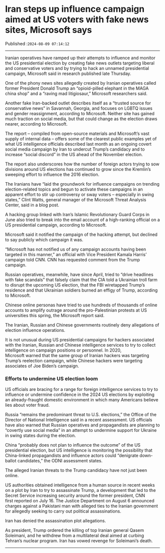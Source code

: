 # Iran steps up influence campaign aimed at US voters with fake news sites, Microsoft says

Published :`2024-08-09 07:14:12`

---

Iranian operatives have ramped up their attempts to influence and monitor the US presidential election by creating fake news outlets targeting liberal and conservative voters and by trying to hack an unnamed presidential campaign, Microsoft said in research published late Thursday.

One of the phony news sites allegedly created by Iranian operatives called former President Donald Trump an “opioid-pilled elephant in the MAGA china shop” and a “raving mad litigiosaur,” Microsoft researchers said.

Another fake Iran-backed outlet describes itself as a “trusted source for conservative news” in Savannah, Georgia, and focuses on LGBTQ issues and gender reassignment, according to Microsoft. Neither site has gained much traction on social media, but that could change as the election draws nearer, according to Microsoft.

The report – compiled from open-source materials and Microsoft’s vast supply of internal data – offers some of the clearest public examples yet of what US intelligence officials described last month as an ongoing covert social media campaign by Iran to undercut Trump’s candidacy and to increase “social discord” in the US ahead of the November election.

The report also underscores how the number of foreign actors trying to sow divisions around US elections has continued to grow since the Kremlin’s sweeping effort to influence the 2016 election.

The Iranians have “laid the groundwork for influence campaigns on trending election-related topics and begun to activate these campaigns in an apparent effort to stir up controversy or sway voters – especially in swing states,” Clint Watts, general manager of the Microsoft Threat Analysis Center, said in a blog post.

A hacking group linked with Iran’s Islamic Revolutionary Guard Corps in June also tried to break into the email account of a high-ranking official on a US presidential campaign, according to Microsoft.

Microsoft said it notified the campaign of the hacking attempt, but declined to say publicly which campaign it was.

“Microsoft has not notified us of any campaign accounts having been targeted in this manner,” an official with Vice President Kamala Harris’ campaign told CNN. CNN has requested comment from the Trump campaign.

Russian operatives, meanwhile, have since April, tried to “drive headlines with fake scandals” that falsely claim that the CIA told a Ukrainian troll farm to disrupt the upcoming US election, that the FBI wiretapped Trump’s residence and that Ukrainian soldiers burned an effigy of Trump, according to Microsoft.

Chinese online personas have tried to use hundreds of thousands of online accounts to amplify outrage around the pro-Palestinian protests at US universities this spring, the Microsoft report said.

The Iranian, Russian and Chinese governments routinely deny allegations of election influence operations.

It is not unusual during US presidential campaigns for hackers associated with the Iranian, Russian and Chinese intelligence services to try to collect intelligence on campaign positions or personnel. In 2020, Microsoft warned that the same group of Iranian hackers was targeting Trump’s reelection campaign, while Chinese hackers were targeting associates of Joe Biden’s campaign.

### Efforts to undermine US election loom

US officials are bracing for a range for foreign intelligence services to try to influence or undermine confidence in the 2024 US elections by exploiting an already-fraught domestic environment in which many Americans believe lies about voter fraud.

Russia “remains the predominant threat to U.S. elections,” the Office of the Director of National Intelligence said in a recent assessment. US officials have also warned that Russian operatives and propagandists are planning to “covertly use social media” in an attempt to undermine support for Ukraine in swing states during the election.

China “probably does not plan to influence the outcome” of the US presidential election, but US intelligence is monitoring the possibility that China-linked propagandists and influence actors could “denigrate down-ballot candidates,” the ODNI assessment states.

The alleged Iranian threats to the Trump candidacy have not just been online.

US authorities obtained intelligence from a human source in recent weeks on a plot by Iran to try to assassinate Trump, a development that led to the Secret Service increasing security around the former president, CNN first reported on July 16. The Justice Department on August 6 announced charges against a Pakistani man with alleged ties to the Iranian government for allegedly seeking to carry out political assassinations.

Iran has denied the assassination plot allegations.

As president, Trump ordered the killing of top Iranian general Qasem Soleimani, and he withdrew from a multilateral deal aimed at curbing Tehran’s nuclear program. Iran has vowed revenge for Soleimani’s death.

---

